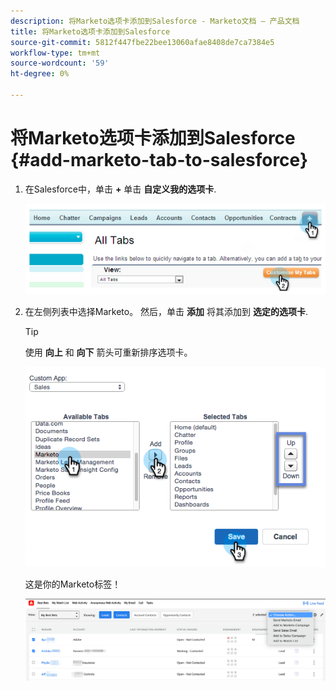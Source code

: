 ```yaml
---
description: 将Marketo选项卡添加到Salesforce - Marketo文档 — 产品文档
title: 将Marketo选项卡添加到Salesforce
source-git-commit: 5812f447fbe22bee13060afae8408de7ca7384e5
workflow-type: tm+mt
source-wordcount: '59'
ht-degree: 0%

---
```


# 将Marketo选项卡添加到Salesforce {#add-marketo-tab-to-salesforce}

1. 在Salesforce中，单击 **+** 单击 **自定义我的选项卡**.

   ![](assets/add-marketo-tab-to-salesforce-1.png)

1. 在左侧列表中选择Marketo。 然后，单击 **添加** 将其添加到 **选定的选项卡**.

   >[!TIP]
   >
   >使用 **向上** 和 **向下** 箭头可重新排序选项卡。

   ![](assets/add-marketo-tab-to-salesforce-2.png)

   这是你的Marketo标签！

   ![](assets/add-marketo-tab-to-salesforce-3.png)
